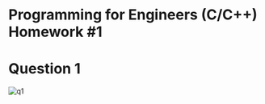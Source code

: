 # Programming for Engineers (C/C++) Homework #1

# Question 1
![q1](https://user-images.githubusercontent.com/67913214/102455412-9f5a7900-4050-11eb-99df-02ca9488aff3.jpg)



